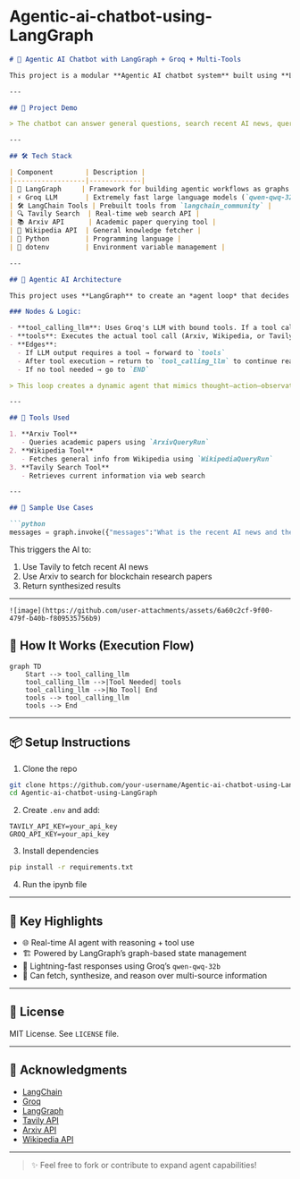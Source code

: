 # Agentic-ai-chatbot-using-LangGraph


````markdown
# 🧠 Agentic AI Chatbot with LangGraph + Groq + Multi-Tools

This project is a modular **Agentic AI chatbot system** built using **LangGraph**, **Groq's ultra-fast LLMs**, and a suite of integrated tools like **Arxiv**, **Wikipedia**, and **Tavily Search**. It showcases how AI agents can dynamically decide when to use external tools to fetch information in a reasoning loop.

---

## 🚀 Project Demo

> The chatbot can answer general questions, search recent AI news, query scholarly articles, and explain concepts using structured agent loops.

---

## 🛠 Tech Stack

| Component        | Description |
|------------------|-------------|
| 🧩 LangGraph     | Framework for building agentic workflows as graphs |
| ⚡ Groq LLM       | Extremely fast large language models (`qwen-qwq-32b`) |
| 🛠 LangChain Tools | Prebuilt tools from `langchain_community` |
| 🔍 Tavily Search  | Real-time web search API |
| 📚 Arxiv API      | Academic paper querying tool |
| 📖 Wikipedia API  | General knowledge fetcher |
| 🐍 Python         | Programming language |
| 🔐 dotenv         | Environment variable management |

---

## 🧠 Agentic AI Architecture

This project uses **LangGraph** to create an *agent loop* that decides whether a tool is needed, fetches results using the appropriate tool, and continues reasoning.

### Nodes & Logic:

- **tool_calling_llm**: Uses Groq's LLM with bound tools. If a tool call is generated, the graph branches accordingly.
- **tools**: Executes the actual tool call (Arxiv, Wikipedia, or Tavily).
- **Edges**:
  - If LLM output requires a tool → forward to `tools`
  - After tool execution → return to `tool_calling_llm` to continue reasoning
  - If no tool needed → go to `END`

> This loop creates a dynamic agent that mimics thought–action–observation cycles, similar to frameworks like ReAct or AutoGPT.

---

## 🔧 Tools Used

1. **Arxiv Tool**
   - Queries academic papers using `ArxivQueryRun`
2. **Wikipedia Tool**
   - Fetches general info from Wikipedia using `WikipediaQueryRun`
3. **Tavily Search Tool**
   - Retrieves current information via web search

---

## 🧪 Sample Use Cases

```python
messages = graph.invoke({"messages":"What is the recent AI news and then please tell me the recent research paper on blockchain"})
````

This triggers the AI to:

1. Use Tavily to fetch recent AI news
2. Use Arxiv to search for blockchain research papers
3. Return synthesized results

---
```
![image](https://github.com/user-attachments/assets/6a60c2cf-9f00-479f-b40b-f809535756b9)

```

## 🧩 How It Works (Execution Flow)

```mermaid
graph TD
    Start --> tool_calling_llm
    tool_calling_llm -->|Tool Needed| tools
    tool_calling_llm -->|No Tool| End
    tools --> tool_calling_llm
    tools --> End
```



---

## 📦 Setup Instructions

1. Clone the repo

```bash
git clone https://github.com/your-username/Agentic-ai-chatbot-using-LangGraph.git
cd Agentic-ai-chatbot-using-LangGraph
```

2. Create `.env` and add:

```env
TAVILY_API_KEY=your_api_key
GROQ_API_KEY=your_api_key
```

3. Install dependencies

```bash
pip install -r requirements.txt
```

4. Run the ipynb file


---

## 📌 Key Highlights

* 🌐 Real-time AI agent with reasoning + tool use
* 🏗 Powered by LangGraph’s graph-based state management
* 🚀 Lightning-fast responses using Groq’s `qwen-qwq-32b`
* 🧠 Can fetch, synthesize, and reason over multi-source information

---

## 📄 License

MIT License. See `LICENSE` file.

---

## 💬 Acknowledgments

* [LangChain](https://github.com/langchain-ai/langchain)
* [Groq](https://groq.com/)
* [LangGraph](https://github.com/langchain-ai/langgraph)
* [Tavily API](https://www.tavily.com/)
* [Arxiv API](https://arxiv.org/help/api/)
* [Wikipedia API](https://pypi.org/project/wikipedia/)

---

> ✨ Feel free to fork or contribute to expand agent capabilities!

```

